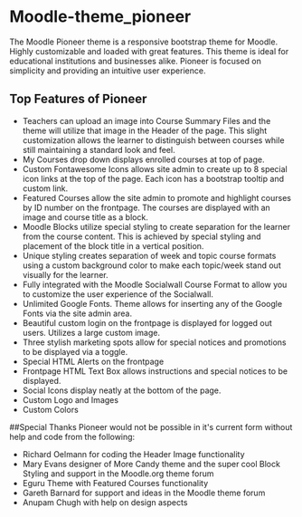 # Moodle-theme_pioneer
The Moodle Pioneer theme is a responsive bootstrap theme for Moodle. Highly customizable and loaded with great features.  This theme is ideal for educational institutions and businesses alike.  Pioneer is focused on simplicity and providing an intuitive user experience.
## Top Features of Pioneer
* Teachers can upload an image into Course Summary Files and the theme will utilize that image in the Header of the page.  This slight customization allows the learner to distinguish between courses while still maintaining a standard look and feel.
* My Courses drop down displays enrolled courses at top of page.
* Custom Fontawesome Icons allows site admin to create up to 8 special icon links at the top of the page. Each icon has a bootstrap tooltip and custom link.
* Featured Courses allow the site admin to promote and highlight courses by ID number on the frontpage. The courses are displayed with an image and course title as a block.
* Moodle Blocks utilize special styling to create separation for the learner from the course content.  This is achieved by special styling and placement of the block title in a vertical position.
* Unique styling creates separation of week and topic course formats using a custom background color to make each topic/week stand out visually for the learner.
* Fully integrated with the Moodle Socialwall Course Format to allow you to customize the user experience of the Socialwall.
* Unlimited Google Fonts.  Theme allows for inserting any of the Google Fonts via the site admin area.
* Beautiful custom login on the frontpage is displayed for logged out users. Utilizes a large custom image.
* Three stylish marketing spots allow for special notices and promotions to be displayed via a toggle.
* Special HTML Alerts on the frontpage
* Frontpage HTML Text Box allows instructions and special notices to be displayed.
* Social Icons display neatly at the bottom of the page.
* Custom Logo and Images
* Custom Colors

##Special Thanks
Pioneer would not be possible in it's current form without help and code from the following:
* Richard Oelmann for coding the Header Image functionality
* Mary Evans designer of More Candy theme and the super cool Block Styling and support in the Moodle.org theme forum
* Eguru Theme with Featured Courses functionality
* Gareth Barnard for support and ideas in the Moodle theme forum
* Anupam Chugh with help on design aspects
